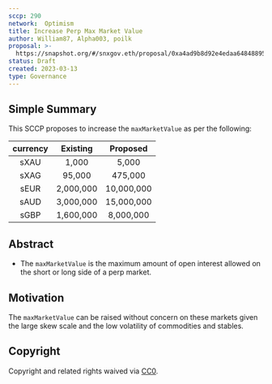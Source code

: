 ```yaml
---
sccp: 290
network:  Optimism
title: Increase Perp Max Market Value
author: William87, Alpha003, poilk
proposal: >-
  https://snapshot.org/#/snxgov.eth/proposal/0xa4ad9b8d92e4edaa64848895af5a3e38dd3a5e03e3d676ac9e0f0c93c084a326
status: Draft 
created: 2023-03-13
type: Governance
---
```


## Simple Summary

<!--"If you can't explain it simply, you don't understand it well enough." Provide a simplified and layman-accessible explanation of the SCCP.-->

This SCCP proposes to increase the `maxMarketValue` as per the following:

| currency 	|  Existing 	|  Proposed  	|
|:--------:	|:---------:	|:----------:	|
|   sXAU   	|   1,000   	|    5,000   	|
|   sXAG   	|   95,000  	|   475,000  	|
|   sEUR   	| 2,000,000 	| 10,000,000 	|
|   sAUD   	| 3,000,000 	| 15,000,000 	|
|   sGBP   	| 1,600,000 	|  8,000,000 	|

## Abstract

<!--A short (~200 word) description of the variable change proposed.-->

- The `maxMarketValue` is the maximum amount of open interest allowed on the short or long side of a perp market.

## Motivation

<!--The motivation is critical for SCCPs that want to update variables within Synthetix. It should clearly explain why the existing variable is not incentive aligned. SCCP submissions without sufficient motivation may be rejected outright.-->

The `maxMarketValue` can be raised without concern on these markets given the large skew scale and the low volatility of commodities and stables.

## Copyright

Copyright and related rights waived via [CC0](https://creativecommons.org/publicdomain/zero/1.0/).
